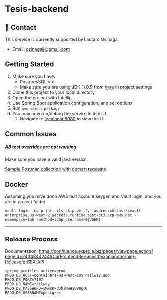 # Tesis-backend

## 👥 Contact
This service is currently supported by Lautaro Osinaga. 

* Email: osinagalj@gmail.com

## Getting Started
1. Make sure you have:
    - PostgresSQL v.x
    - Make sure you are using JDK-11.0.9 from [here](https://www.oracle.com/java/technologies/javase/jdk11-archive-downloads.html)  in project settings
2. Clone this project to your local directory
3. Open the project with Intellij
4. Use Spring Boot application configuration, and set options:
5. Run `mvn clean package`
6. You may now run/debug the service in IntelliJ
    1. Navigate to [localhost:8080](http://localhost:8080/) to view the UI

## Common Issues

##### AB test overrides are not working
Make sure you have a valid java version.

[Sample Postman collection with domain requests](https://www.postman.com/collections/89f2152703290211f1c8)

## Docker

Assuming you have done AWS test account keygen and Vault login, and you are in project folder

```
vault login -no-print -tls-skip-verify -address=https://vault-enterprise.us-west-2.secrets.runtime.test-cts.exp-aws.net -namespace=lab -method=ldap username=${USER}
```

------------
## Release Process
Documentation: https://confluence.expedia.biz/pages/viewpage.action?pageId=2434844244#CarFrontendReleases(bexapiandbernie)-ReleaseforBEX-API

```properties
spring_profiles_active=prod
PROD_DB_HOST=containers-us-west-195.railway.app
PROD_DB_PORT=7107
PROD_DB_NAME=railway
PROD_DB_PASSWORD=yMXKKFdJhiNwHyD98gcO
PROD_DB_USERNAME=postgres
```
